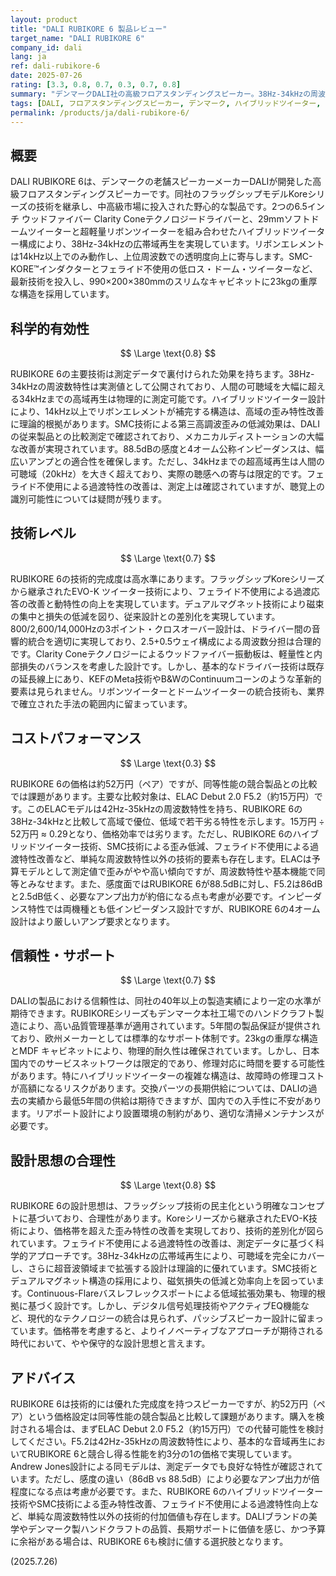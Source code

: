 ```yaml
---
layout: product
title: "DALI RUBIKORE 6 製品レビュー"
target_name: "DALI RUBIKORE 6"
company_id: dali
lang: ja
ref: dali-rubikore-6
date: 2025-07-26
rating: [3.3, 0.8, 0.7, 0.3, 0.7, 0.8]
summary: "デンマークDALI社の高級フロアスタンディングスピーカー。38Hz-34kHzの周波数特性とハイブリッドツイーター技術により優れた音質を実現。約52万円（ペア）の価格は、ELAC Debut 2.0 F5.2（約15万円）が42Hz-35kHzの同等特性を提供することを考慮すると、コストパフォーマンスで課題がある。"
tags: [DALI, フロアスタンディングスピーカー, デンマーク, ハイブリッドツイーター, SMC技術]
permalink: /products/ja/dali-rubikore-6/
---
```


## 概要

DALI RUBIKORE 6は、デンマークの老舗スピーカーメーカーDALIが開発した高級フロアスタンディングスピーカーです。同社のフラッグシップモデルKoreシリーズの技術を継承し、中高級市場に投入された野心的な製品です。2つの6.5インチ ウッドファイバー Clarity Coneテクノロジードライバーと、29mmソフトドームツイーターと超軽量リボンツイーターを組み合わせたハイブリッドツイーター構成により、38Hz-34kHzの広帯域再生を実現しています。リボンエレメントは14kHz以上でのみ動作し、上位周波数での透明度向上に寄与します。SMC-KORE™インダクターとフェライド不使用の低ロス・ドーム・ツイーターなど、最新技術を投入し、990×200×380mmのスリムなキャビネットに23kgの重厚な構造を採用しています。

## 科学的有効性

$$ \Large \text{0.8} $$

RUBIKORE 6の主要技術は測定データで裏付けられた効果を持ちます。38Hz-34kHzの周波数特性は実測値として公開されており、人間の可聴域を大幅に超える34kHzまでの高域再生は物理的に測定可能です。ハイブリッドツイーター設計により、14kHz以上でリボンエレメントが補完する構造は、高域の歪み特性改善に理論的根拠があります。SMC技術による第三高調波歪みの低減効果は、DALIの従来製品との比較測定で確認されており、メカニカルディストーションの大幅な改善が実現されています。88.5dBの感度と4オーム公称インピーダンスは、幅広いアンプとの適合性を確保します。ただし、34kHzまでの超高域再生は人間の可聴域（20kHz）を大きく超えており、実際の聴感への寄与は限定的です。フェライド不使用による過渡特性の改善は、測定上は確認されていますが、聴覚上の識別可能性については疑問が残ります。

## 技術レベル

$$ \Large \text{0.7} $$

RUBIKORE 6の技術的完成度は高水準にあります。フラッグシップKoreシリーズから継承されたEVO-K ツイーター技術により、フェライド不使用による過渡応答の改善と動特性の向上を実現しています。デュアルマグネット技術により磁束の集中と損失の低減を図り、従来設計との差別化を実現しています。800/2,600/14,000Hzの3ポイント・クロスオーバー設計は、ドライバー間の音響的統合を適切に実現しており、2.5+0.5ウェイ構成による周波数分担は合理的です。Clarity Coneテクノロジーによるウッドファイバー振動板は、軽量性と内部損失のバランスを考慮した設計です。しかし、基本的なドライバー技術は既存の延長線上にあり、KEFのMeta技術やB&WのContinuumコーンのような革新的要素は見られません。リボンツイーターとドームツイーターの統合技術も、業界で確立された手法の範囲内に留まっています。

## コストパフォーマンス

$$ \Large \text{0.3} $$

RUBIKORE 6の価格は約52万円（ペア）ですが、同等性能の競合製品との比較では課題があります。主要な比較対象は、ELAC Debut 2.0 F5.2（約15万円）です。このELACモデルは42Hz-35kHzの周波数特性を持ち、RUBIKORE 6の38Hz-34kHzと比較して高域で優位、低域で若干劣る特性を示します。15万円 ÷ 52万円 ≈ 0.29となり、価格効率では劣ります。ただし、RUBIKORE 6のハイブリッドツイーター技術、SMC技術による歪み低減、フェライド不使用による過渡特性改善など、単純な周波数特性以外の技術的要素も存在します。ELACは予算モデルとして測定値で歪みがやや高い傾向ですが、周波数特性や基本機能で同等とみなせます。また、感度面ではRUBIKORE 6が88.5dBに対し、F5.2は86dBと2.5dB低く、必要なアンプ出力が約倍になる点も考慮が必要です。インピーダンス特性では両機種とも低インピーダンス設計ですが、RUBIKORE 6の4オーム設計はより厳しいアンプ要求となります。

## 信頼性・サポート

$$ \Large \text{0.7} $$

DALIの製品における信頼性は、同社の40年以上の製造実績により一定の水準が期待できます。RUBIKOREシリーズもデンマーク本社工場でのハンドクラフト製造により、高い品質管理基準が適用されています。5年間の製品保証が提供されており、欧州メーカーとしては標準的なサポート体制です。23kgの重厚な構造とMDF キャビネットにより、物理的耐久性は確保されています。しかし、日本国内でのサービスネットワークは限定的であり、修理対応に時間を要する可能性があります。特にハイブリッドツイーターの複雑な構造は、故障時の修理コストが高額になるリスクがあります。交換パーツの長期供給については、DALIの過去の実績から最低5年間の供給は期待できますが、国内での入手性に不安があります。リアポート設計により設置環境の制約があり、適切な清掃メンテナンスが必要です。

## 設計思想の合理性

$$ \Large \text{0.8} $$

RUBIKORE 6の設計思想は、フラッグシップ技術の民主化という明確なコンセプトに基づいており、合理性があります。Koreシリーズから継承されたEVO-K技術により、価格帯を超えた歪み特性の改善を実現しており、技術的差別化が図られています。フェライド不使用による過渡特性の改善は、測定データに基づく科学的アプローチです。38Hz-34kHzの広帯域再生により、可聴域を完全にカバーし、さらに超音波領域まで拡張する設計は理論的に優れています。SMC技術とデュアルマグネット構造の採用により、磁気損失の低減と効率向上を図っています。Continuous-Flareバスレフレックスポートによる低域拡張効果も、物理的根拠に基づく設計です。しかし、デジタル信号処理技術やアクティブEQ機能など、現代的なテクノロジーの統合は見られず、パッシブスピーカー設計に留まっています。価格帯を考慮すると、よりイノベーティブなアプローチが期待される時代において、やや保守的な設計思想と言えます。

## アドバイス

RUBIKORE 6は技術的には優れた完成度を持つスピーカーですが、約52万円（ペア）という価格設定は同等性能の競合製品と比較して課題があります。購入を検討される場合は、まずELAC Debut 2.0 F5.2（約15万円）での代替可能性を検討してください。F5.2は42Hz-35kHzの周波数特性により、基本的な音域再生においてRUBIKORE 6と競合し得る性能を約3分の1の価格で実現しています。Andrew Jones設計による同モデルは、測定データでも良好な特性が確認されています。ただし、感度の違い（86dB vs 88.5dB）により必要なアンプ出力が倍程度になる点は考慮が必要です。また、RUBIKORE 6のハイブリッドツイーター技術やSMC技術による歪み特性改善、フェライド不使用による過渡特性向上など、単純な周波数特性以外の技術的付加価値も存在します。DALIブランドの美学やデンマーク製ハンドクラフトの品質、長期サポートに価値を感じ、かつ予算に余裕がある場合は、RUBIKORE 6も検討に値する選択肢となります。

(2025.7.26)
